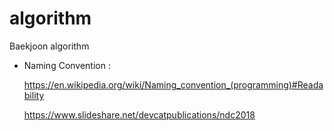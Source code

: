 # algorithm

Baekjoon algorithm

* Naming Convention :

  <https://en.wikipedia.org/wiki/Naming_convention_(programming)#Readability>

  <https://www.slideshare.net/devcatpublications/ndc2018>
